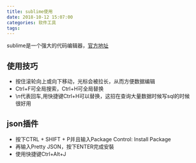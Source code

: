 ```yaml
---
title: sublime使用
date: 2018-10-12 15:07:00
categories: 软件工具
tags: 
---
```

sublime是一个强大的代码编辑器，[官方地址](http://www.sublimetext.com)
## 使用技巧
- 按住滚轮向上或向下移动，光标会被拉长，从而方便数据编辑
- Ctrl+F可全局搜索，Ctrl+H可全局替换
- \n代表回车,用快捷键Ctrl+H可以替换，这招在查询大量数据时候写sql的时候很好用

## json插件
- 按下CTRL + SHIFT + P并且输入Package Control: Install Package​
- 再输入Pretty JSON，按下ENTER完成安裝
- 使用快捷键Ctrl+Alt+J